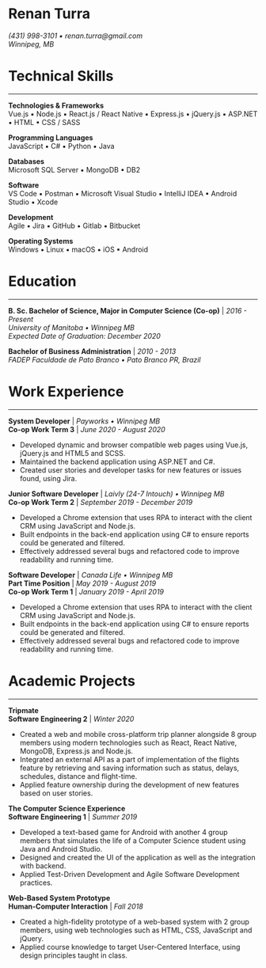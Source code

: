 Renan Turra
===
_(431) 998-3101 ▪ renan.turra@gmail.com_  
_Winnipeg, MB_  

Technical Skills
===
---
**Technologies & Frameworks**  
Vue.js ▪ Node.js ▪ React.js / React Native ▪ Express.js ▪ jQuery.js ▪ ASP.NET ▪ HTML ▪ CSS / SASS  

**Programming Languages**  
JavaScript ▪ C# ▪ Python ▪ Java  

**Databases**  
Microsoft SQL Server ▪ MongoDB ▪ DB2  

**Software**  
VS Code ▪ Postman ▪ Microsoft Visual Studio ▪ IntelliJ IDEA ▪ Android Studio ▪ Xcode  

**Development**  
Agile ▪  Jira ▪ GitHub ▪ Gitlab ▪ Bitbucket  

**Operating Systems**  
Windows ▪ Linux ▪ macOS ▪ iOS ▪ Android  


Education
===
---
**B. Sc. Bachelor of Science, Major in Computer Science (Co-op)** | _2016 - Present_  
_University of Manitoba • Winnipeg MB_  
_Expected Date of Graduation: December 2020_  


**Bachelor of Business Administration** | _2010 - 2013_  
_FADEP Faculdade de Pato Branco • Pato Branco PR, Brazil_
  
  
Work Experience
===
---
**System Developer** | _Payworks • Winnipeg MB_  
**Co-op Work Term 3**  | _June 2020 - August 2020_  
- Developed dynamic and browser compatible web pages using Vue.js, jQuery.js and HTML5 and SCSS.  
- Maintained the backend application using ASP.NET and C#.  
- Created user stories and developer tasks for new features or issues found, using Jira.  

**Junior Software Developer** | _Laivly (24-7 Intouch) • Winnipeg MB_  
**Co-op Work Term 2**  | _September 2019 - December 2019_  
- Developed a Chrome extension that uses RPA to interact with the client CRM using JavaScript and Node.js.  
- Built endpoints in the back-end application using C# to ensure reports could be generated and filtered.  
- Effectively addressed several bugs and refactored code to improve readability and running time.  

**Software Developer** | _Canada Life • Winnipeg MB_  
**Part Time Position** | _May 2019 - August 2019_  
**Co-op Work Term 1** | _January 2019 - April 2019_  
- Developed a Chrome extension that uses RPA to interact with the client CRM using JavaScript and Node.js.  
- Built endpoints in the back-end application using C# to ensure reports could be generated and filtered.  
- Effectively addressed several bugs and refactored code to improve readability and running time.  


Academic Projects
===
---
**Tripmate**  
**Software Engineering 2** | _Winter 2020_  
- Created a web and mobile cross-platform trip planner alongside 8 group members using modern technologies such as React, React Native, MongoDB, Express.js and Node.js.  
- Integrated an external API as a part of implementation of the flights feature by retrieving and saving information such as status, delays, schedules, distance and flight-time.  
- Applied feature ownership during the development of new features based on user stories.  

**The Computer Science Experience**  
**Software Engineering 1** | _Summer 2019_  
- Developed a text-based game for Android with another 4 group members that simulates the life of a Computer Science student using Java and Android Studio.  
- Designed and created the UI of the application as well as the integration with backend.  
- Applied Test-Driven Development and Agile Software Development practices.

**Web-Based System Prototype**  
**Human-Computer Interaction** | _Fall 2018_  
- Created a high-fidelity prototype of a web-based system with 2 group members, using web technologies such as HTML, CSS, JavaScript and jQuery.  
- Applied course knowledge to target User-Centered Interface, using design principles taught in class.
